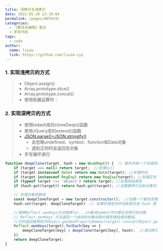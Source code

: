 ```yaml
---
title: 深拷贝与浅拷贝
date: 2022-05-20 22:19:04
permalink: /pages/0df4c9/
categories:
  - 《算法与编程》笔记
  - 手写代码
tags:
  - code
author:
  name: liuzw
  link: https://github.com/liuzw-cyy
---
```

### 1. 实现浅拷贝的方式
> * Object.assign()
> * Array.prototype.slice()
> * Array.prototype.concat()
> * 使用拓展运算符：

### 2. 实现深拷贝的方式
> * 使用lodash库的cloneDeep()函数
> * 使用JQuery库的extend()函数
> * [JSON.parse()+JSON.stringify()](https://www.runoob.com/json/json-parse.html)
>   * 会忽略undefined、symbol、function和Date对象
>   * 遇到正则时会返回空对象
> * 手写循环递归
```js
function deepClone(target, hash = new WeakMap()) {  // 额外开辟一个存储空间WeakMap来存储当前对象
    if (target === null) return target;  //处理null
    if (target instanceof Date) return new Date(target); //处理时间
    if (target instanceof RegExp) return new RegExp(target); //处理正则
    if (typeof target !== 'object') return target; //处理原始类型
    if (hash.get(target)) return hash.get(target); //当需要拷贝当前对象时，先去存储空间中找，如果有的话直接返回

    // 处理对象和数组
    const deepCloneTarget = new target.constructor();  //创建一个新的克隆对象或克隆数组
    hash.set(target, deepCloneTarget)  // 如果存储空间中没有就存进 hash 里

    //使用Reflect.ownKeys方法替换for...in解决Symbol作为键无法拷贝的问题
    // Reflect.ownKeys 方法返回一个由目标对象自身的属性键组成的数组。
    //它的返回值等同于Object.getOwnPropertyNames(target).concat(Object.getOwnPropertySymbols(target))。
    Reflect.ownKeys(target).forEach(key => {
        deepCloneTarget[key] = deepClone(target[key], hash);  //递归拷贝每一层
    })
    return deepCloneTarget;
}
```